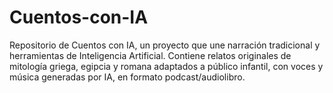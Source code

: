 # Cuentos-con-IA
Repositorio de Cuentos con IA, un proyecto que une narración tradicional y herramientas de Inteligencia Artificial. Contiene relatos originales de mitología griega, egipcia y romana adaptados a público infantil, con voces y música generadas por IA, en formato podcast/audiolibro.
